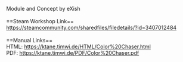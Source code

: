 Module and Concept by eXish<br/>
<br/>
==Steam Workshop Link==<br/>
https://steamcommunity.com/sharedfiles/filedetails/?id=3407012484<br/>
<br/>
==Manual Links==<br/>
HTML: https://ktane.timwi.de/HTML/Color%20Chaser.html<br/>
PDF: https://ktane.timwi.de/PDF/Color%20Chaser.pdf<br/>
